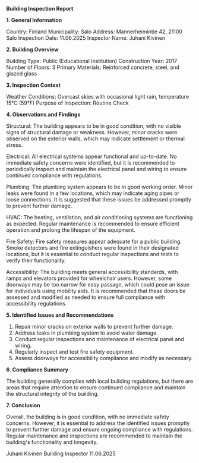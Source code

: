  **Building Inspection Report**

**1. General Information**

Country: Finland
Municipality: Salo
Address: Mannerheimintie 42, 21100 Salo
Inspection Date: 11.06.2025
Inspector Name: Juhani Kivinen

**2. Building Overview**

Building Type: Public (Educational Institution)
Construction Year: 2017
Number of Floors: 3
Primary Materials: Reinforced concrete, steel, and glazed glass

**3. Inspection Context**

Weather Conditions: Overcast skies with occasional light rain, temperature 15°C (59°F)
Purpose of Inspection: Routine Check

**4. Observations and Findings**

Structural: The building appears to be in good condition, with no visible signs of structural damage or weakness. However, minor cracks were observed on the exterior walls, which may indicate settlement or thermal stress.

Electrical: All electrical systems appear functional and up-to-date. No immediate safety concerns were identified, but it is recommended to periodically inspect and maintain the electrical panel and wiring to ensure continued compliance with regulations.

Plumbing: The plumbing system appears to be in good working order. Minor leaks were found in a few locations, which may indicate aging pipes or loose connections. It is suggested that these issues be addressed promptly to prevent further damage.

HVAC: The heating, ventilation, and air conditioning systems are functioning as expected. Regular maintenance is recommended to ensure efficient operation and prolong the lifespan of the equipment.

Fire Safety: Fire safety measures appear adequate for a public building. Smoke detectors and fire extinguishers were found in their designated locations, but it is essential to conduct regular inspections and tests to verify their functionality.

Accessibility: The building meets general accessibility standards, with ramps and elevators provided for wheelchair users. However, some doorways may be too narrow for easy passage, which could pose an issue for individuals using mobility aids. It is recommended that these doors be assessed and modified as needed to ensure full compliance with accessibility regulations.

**5. Identified Issues and Recommendations**

1. Repair minor cracks on exterior walls to prevent further damage.
2. Address leaks in plumbing system to avoid water damage.
3. Conduct regular inspections and maintenance of electrical panel and wiring.
4. Regularly inspect and test fire safety equipment.
5. Assess doorways for accessibility compliance and modify as necessary.

**6. Compliance Summary**

The building generally complies with local building regulations, but there are areas that require attention to ensure continued compliance and maintain the structural integrity of the building.

**7. Conclusion**

Overall, the building is in good condition, with no immediate safety concerns. However, it is essential to address the identified issues promptly to prevent further damage and ensure ongoing compliance with regulations. Regular maintenance and inspections are recommended to maintain the building's functionality and longevity.

Juhani Kivinen
Building Inspector
11.06.2025
